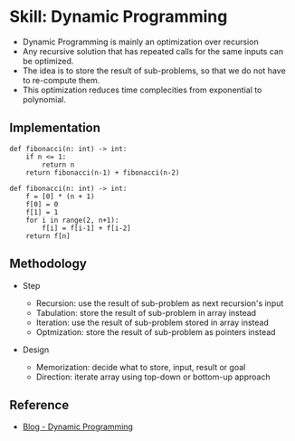 # Skill: Dynamic Programming

- Dynamic Programming is mainly an optimization over recursion
- Any recursive solution that has repeated calls for the same inputs can be optimized.
- The idea is to store the result of sub-problems, so that we do not have to re-compute them.
- This optimization reduces time complecities from exponential to polynomial.

## Implementation

```
def fibonacci(n: int) -> int:
    if n <= 1:
        return n
    return fibonacci(n-1) + fibonacci(n-2)
```
```
def fibonacci(n: int) -> int:
    f = [0] * (n + 1)
    f[0] = 0
    f[1] = 1
    for i in range(2, n+1):
        f[i] = f[i-1] + f[i-2]
    return f[n]
```

## Methodology

- Step
  - Recursion: use the result of sub-problem as next recursion's input
  - Tabulation: store the result of sub-problem in array instead
  - Iteration: use the result of sub-problem stored in array instead
  - Optmization: store the result of sub-problem as pointers instead

- Design
  - Memorization: decide what to store, input, result or goal
  - Direction: iterate array using top-down or bottom-up approach

## Reference

- [Blog - Dynamic Programming](https://www.geeksforgeeks.org/dynamic-programming/)